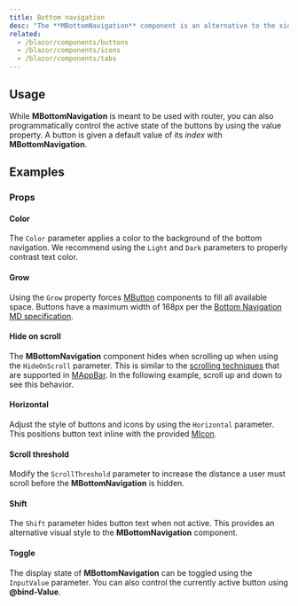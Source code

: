 ```yaml
---
title: Bottom navigation
desc: "The **MBottomNavigation** component is an alternative to the sidebar. It is primarily used for mobile applications ."
related:
  - /blazor/components/buttons
  - /blazor/components/icons
  - /blazor/components/tabs
---
```


## Usage

While **MBottomNavigation** is meant to be used with router, you can also programmatically control the active state of the buttons by using the value property. A button is given a default value of its *index* with **MBottomNavigation**.

<bottom-navigation-usage></bottom-navigation-usage>

## Examples

### Props

#### Color

The `Color` parameter applies a color to the background of the bottom navigation. We recommend using the `Light` and `Dark` parameters to properly contrast text color.

<masa-example file="Examples.components.bottom_navigation.Color"></masa-example>

#### Grow

Using the `Grow` property forces [MButton](/blazor/components/buttons) components to fill all available space. Buttons have a maximum width of 168px per the [Bottom Navigation MD specification](https://material.io/components/bottom-navigation#specs).

<masa-example file="Examples.components.bottom_navigation.Grow"></masa-example>

#### Hide on scroll

The **MBottomNavigation** component hides when scrolling up when using the `HideOnScroll` parameter. This is similar to the [scrolling techniques](https://material.io/archive/guidelines/patterns/scrolling-techniques.html) that are supported in [MAppBar](/blazor/components/app-bars). In the following example, scroll up and down to see this behavior.

<masa-example file="Examples.components.bottom_navigation.HideOnScroll"></masa-example>

#### Horizontal

Adjust the style of buttons and icons by using the `Horizontal` parameter. This positions button text inline with the provided [MIcon](/blazor/components/icons).

<masa-example file="Examples.components.bottom_navigation.Horizontal"></masa-example>

#### Scroll threshold

Modify the `ScrollThreshold` parameter to increase the distance a user must scroll before the **MBottomNavigation** is hidden.

<masa-example file="Examples.components.bottom_navigation.ScrollThreshold"></masa-example>

#### Shift

The `Shift` parameter hides button text when not active. This provides an alternative visual style to the **MBottomNavigation** component.

<masa-example file="Examples.components.bottom_navigation.Shift"></masa-example>

#### Toggle

The display state of **MBottomNavigation** can be toggled using the `InputValue` parameter. You can also control the currently active button using **@bind-Value**.

<masa-example file="Examples.components.bottom_navigation.Toggle"></masa-example>

